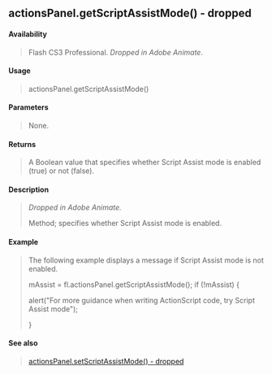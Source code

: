 ## actionsPanel.getScriptAssistMode() - dropped

#### Availability

> Flash CS3 Professional. *Dropped in Adobe Animate*.

#### Usage

> actionsPanel.getScriptAssistMode()

#### Parameters

> None.

#### Returns

> A Boolean value that specifies whether Script Assist mode is enabled (true) or not (false).

#### Description

> *Dropped in Adobe Animate.*
>
> Method; specifies whether Script Assist mode is enabled.

#### Example

> The following example displays a message if Script Assist mode is not enabled.
>
> mAssist = fl.actionsPanel.getScriptAssistMode(); if (!mAssist) {
>
> alert("For more guidance when writing ActionScript code, try Script Assist mode");
>
> }

#### See also

> [actionsPanel.setScriptAssistMode() - dropped](#_bookmark39)
